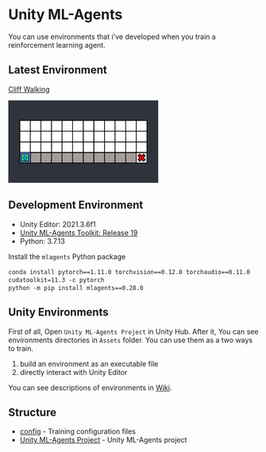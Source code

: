 # Unity ML-Agents

You can use environments that i've developed when you train a reinforcement learning agent.

## Latest Environment

[Cliff Walking](https://github.com/DevSlem/unity-ml-agents/wiki/Cliff-Walking)

<img src="/Images/cliffwalking.webp" width="60%">

## Development Environment

* Unity Editor: 2021.3.6f1
* [Unity ML-Agents Toolkit: Release 19](https://github.com/Unity-Technologies/ml-agents/tree/release_19)
* Python: 3.7.13

Install the `mlagents` Python package

```
conda install pytorch==1.11.0 torchvision==0.12.0 torchaudio==0.11.0 cudatoolkit=11.3 -c pytorch
python -m pip install mlagents==0.28.0
```

## Unity Environments

First of all, Open `Unity ML-Agents Project` in Unity Hub. After it, You can see environments directories in `Assets` folder. You can use them as a two ways to train.

1. build an environment as an executable file
2. directly interact with Unity Editor

You can see descriptions of environments in [Wiki](https://github.com/DevSlem/unity-ml-agents/wiki).

## Structure

* [config](/config/) - Training configuration files
* [Unity ML-Agents Project](/Unity%20ML-Agents%20Project/) - Unity ML-Agents project
